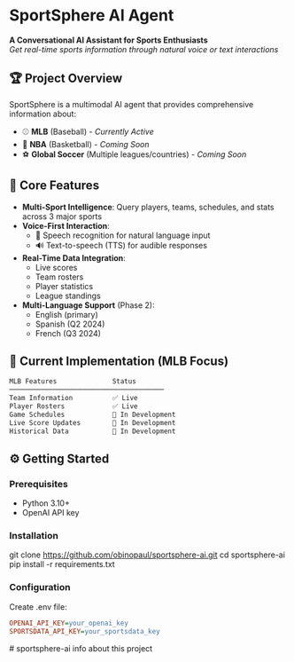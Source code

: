 # SportSphere AI Agent

**A Conversational AI Assistant for Sports Enthusiasts**  
*Get real-time sports information through natural voice or text interactions*

## 🏆 Project Overview
SportSphere is a multimodal AI agent that provides comprehensive information about:
- ⚾ **MLB** (Baseball) - *Currently Active*
- 🏀 **NBA** (Basketball) - *Coming Soon*
- ⚽ **Global Soccer** (Multiple leagues/countries) - *Coming Soon*

## 🌟 Core Features
- **Multi-Sport Intelligence**: Query players, teams, schedules, and stats across 3 major sports
- **Voice-First Interaction**:
  - 🎤 Speech recognition for natural language input
  - 🔊 Text-to-speech (TTS) for audible responses
- **Real-Time Data Integration**:  
  - Live scores
  - Team rosters
  - Player statistics
  - League standings
- **Multi-Language Support** (Phase 2):
  - English (primary)
  - Spanish (Q2 2024)
  - French (Q3 2024)

## 🚀 Current Implementation (MLB Focus)
```python
MLB Features              Status
───────────────────────────────────────
Team Information          ✅ Live
Player Rosters            ✅ Live
Game Schedules            🚧 In Development
Live Score Updates        🚧 In Development
Historical Data           🚧 In Development
```

## ⚙️ Getting Started

### Prerequisites
- Python 3.10+
- OpenAI API key

### Installation
git clone https://github.com/obinopaul/sportsphere-ai.git
cd sportsphere-ai
pip install -r requirements.txt

### Configuration
Create .env file:

```ini
OPENAI_API_KEY=your_openai_key
SPORTSDATA_API_KEY=your_sportsdata_key
```
#   s p o r t s p h e r e - a i  
 i n f o   a b o u t   t h i s   p r o j e c t  
 